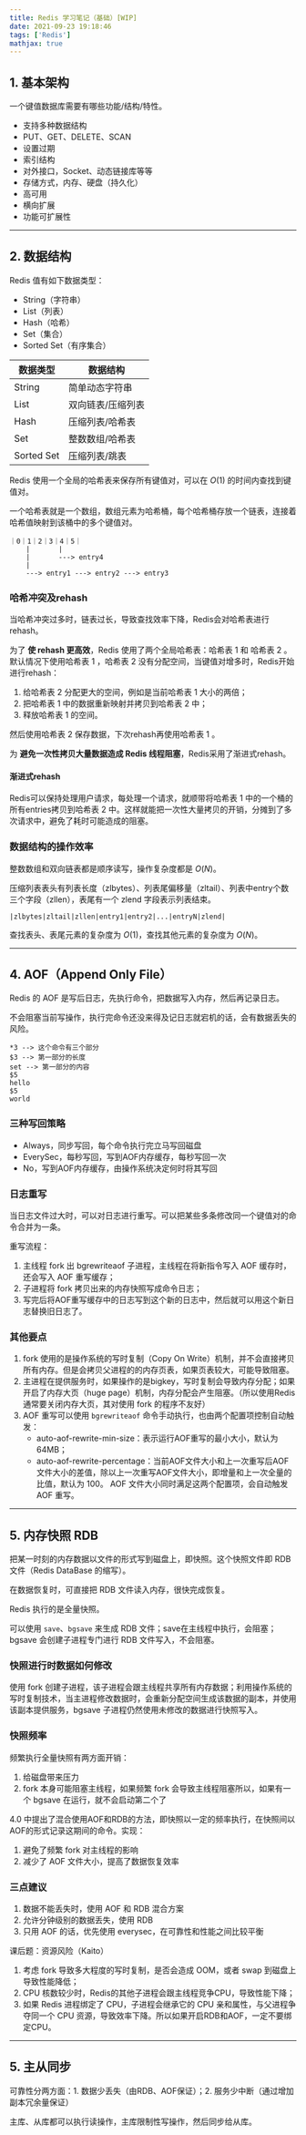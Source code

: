 ```yaml
---
title: Redis 学习笔记（基础）[WIP]
date: 2021-09-23 19:18:46
tags: ['Redis']
mathjax: true
---
```



## 1. 基本架构

一个键值数据库需要有哪些功能/结构/特性。

* 支持多种数据结构
* PUT、GET、DELETE、SCAN
* 设置过期
* 索引结构
* 对外接口，Socket、动态链接库等等
* 存储方式，内存、硬盘（持久化）
* 高可用
* 横向扩展
* 功能可扩展性

----

## 2. 数据结构

Redis 值有如下数据类型：

* String（字符串）
* List（列表）
* Hash（哈希）
* Set（集合）
* Sorted Set（有序集合）

| 数据类型     | 数据结构 |
| ----------- | ----------- |
| String      | 简单动态字符串      |
| List        | 双向链表/压缩列表   |
| Hash        | 压缩列表/哈希表     |
| Set         | 整数数组/哈希表     |
| Sorted Set  | 压缩列表/跳表       |

Redis 使用一个全局的哈希表来保存所有键值对，可以在 $O(1)$ 的时间内查找到键值对。

一个哈希表就是一个数组，数组元素为哈希桶，每个哈希桶存放一个链表，连接着哈希值映射到该桶中的多个键值对。

```
｜0｜1｜2｜3｜4｜5｜
    |       |
    |       ---> entry4
    |
    ---> entry1 ---> entry2 ---> entry3
```

### 哈希冲突及rehash

当哈希冲突过多时，链表过长，导致查找效率下降，Redis会对哈希表进行rehash。

为了 **使 rehash 更高效**，Redis 使用了两个全局哈希表：哈希表 1 和 哈希表 2 。默认情况下使用哈希表 1 ，哈希表 2 没有分配空间，当键值对增多时，Redis开始进行rehash：

1. 给哈希表 2 分配更大的空间，例如是当前哈希表 1 大小的两倍；
2. 把哈希表 1 中的数据重新映射并拷贝到哈希表 2 中；
3. 释放哈希表 1 的空间。

然后使用哈希表 2 保存数据，下次rehash再使用哈希表 1 。

为 **避免一次性拷贝大量数据造成 Redis 线程阻塞**，Redis采用了渐进式rehash。

#### 渐进式rehash

Redis可以保持处理用户请求，每处理一个请求，就顺带将哈希表 1 中的一个桶的所有entries拷贝到哈希表 2 中。这样就能把一次性大量拷贝的开销，分摊到了多次请求中，避免了耗时可能造成的阻塞。

### 数据结构的操作效率

整数数组和双向链表都是顺序读写，操作复杂度都是 $O(N)$。

压缩列表表头有列表长度（zlbytes）、列表尾偏移量（zltail）、列表中entry个数三个字段（zllen），表尾有一个 zlend 字段表示列表结束。

```
|zlbytes|zltail|zllen|entry1|entry2|...|entryN|zlend|
```

查找表头、表尾元素的复杂度为 $O(1)$，查找其他元素的复杂度为 $O(N)$。

----


## 4. AOF（Append Only File）

Redis 的 AOF 是写后日志，先执行命令，把数据写入内存，然后再记录日志。

不会阻塞当前写操作，执行完命令还没来得及记日志就宕机的话，会有数据丢失的风险。

```AOF
*3 --> 这个命令有三个部分
$3 --> 第一部分的长度
set --> 第一部分的内容
$5
hello
$5
world
```

### 三种写回策略

* Always，同步写回，每个命令执行完立马写回磁盘
* EverySec，每秒写回，写到AOF内存缓存，每秒写回一次
* No，写到AOF内存缓存，由操作系统决定何时将其写回

### 日志重写

当日志文件过大时，可以对日志进行重写。可以把某些多条修改同一个键值对的命令合并为一条。

重写流程：

1. 主线程 fork 出 bgrewriteaof 子进程，主线程在将新指令写入 AOF 缓存时，还会写入 AOF 重写缓存；
2. 子进程将 fork 拷贝出来的内存快照写成命令日志；
3. 写完后将AOF重写缓存中的日志写到这个新的日志中，然后就可以用这个新日志替换旧日志了。

### 其他要点

1. fork 使用的是操作系统的写时复制（Copy On Write）机制，并不会直接拷贝所有内存。但是会拷贝父进程的的内存页表，如果页表较大，可能导致阻塞。
2. 主进程在提供服务时，如果操作的是bigkey，写时复制会导致内存分配；如果开启了内存大页（huge page）机制，内存分配会产生阻塞。（所以使用Redis通常要关闭内存大页，其对使用 fork 的程序不友好）
3. AOF 重写可以使用 `bgrewriteaof` 命令手动执行，也由两个配置项控制自动触发：
   * auto-aof-rewrite-min-size：表示运行AOF重写的最小大小，默认为 64MB；
   * auto-aof-rewrite-percentage：当前AOF文件大小和上一次重写后AOF文件大小的差值，除以上一次重写AOF文件大小，即增量和上一次全量的比值，默认为 100。
  AOF 文件大小同时满足这两个配置项，会自动触发 AOF 重写。

----

## 5. 内存快照 RDB

把某一时刻的内存数据以文件的形式写到磁盘上，即快照。这个快照文件即 RDB 文件（Redis DataBase 的缩写）。

在数据恢复时，可直接把 RDB 文件读入内存，很快完成恢复。

Redis 执行的是全量快照。

可以使用 `save`、`bgsave` 来生成 RDB 文件；save在主线程中执行，会阻塞；bgsave 会创建子进程专门进行 RDB 文件写入，不会阻塞。

### 快照进行时数据如何修改

使用 fork 创建子进程，该子进程会跟主线程共享所有内存数据；利用操作系统的写时复制技术，当主进程修改数据时，会重新分配空间生成该数据的副本，并使用该副本提供服务，bgsave 子进程仍然使用未修改的数据进行快照写入。

### 快照频率

频繁执行全量快照有两方面开销：

1. 给磁盘带来压力
2. fork 本身可能阻塞主线程，如果频繁 fork 会导致主线程阻塞所以，如果有一个 bgsave 在运行，就不会启动第二个了

4.0 中提出了混合使用AOF和RDB的方法，即快照以一定的频率执行，在快照间以AOF的形式记录这期间的命令。实现：

1. 避免了频繁 fork 对主线程的影响
2. 减少了 AOF 文件大小，提高了数据恢复效率


### 三点建议

1. 数据不能丢失时，使用 AOF 和 RDB 混合方案
2. 允许分钟级别的数据丢失，使用 RDB
3. 只用 AOF 的话，优先使用 everysec，在可靠性和性能之间比较平衡

课后题：资源风险（Kaito）

1. 考虑 fork 导致多大程度的写时复制，是否会造成 OOM，或者 swap 到磁盘上导致性能降低；
2. CPU 核数较少时，Redis的其他子进程会跟主线程竞争CPU，导致性能下降；
3. 如果 Redis 进程绑定了 CPU，子进程会继承它的 CPU 亲和属性，与父进程争夺同一个 CPU 资源，导致效率下降。所以如果开启RDB和AOF，一定不要绑定CPU。

----

## 5. 主从同步

可靠性分两方面：1. 数据少丢失（由RDB、AOF保证）；2. 服务少中断（通过增加副本冗余量保证）

主库、从库都可以执行读操作，主库限制性写操作，然后同步给从库。